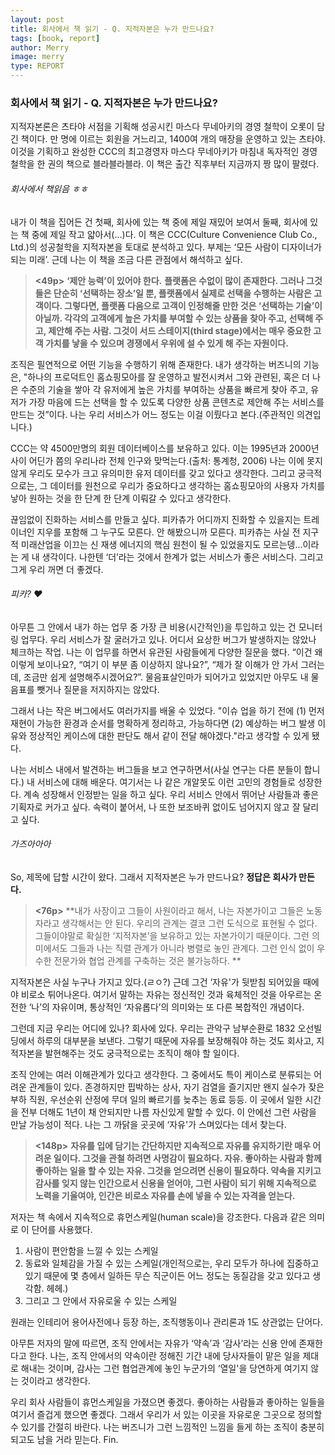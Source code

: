 ```yaml
---
layout: post
title: 회사에서 책 읽기 - Q. 지적자본은 누가 만드나요?
tags: [book, report]
author: Merry
image: merry
type: REPORT
---
```


### 회사에서 책 읽기 - Q. 지적자본은 누가 만드나요?

  지적자본론은 츠타야 서점을 기획해 성공시킨 마스다 무네아키의 경영 철학이 오롯이 담긴 책이다.  만 명에 이르는 회원을 거느리고, 1400여 개의 매장을 운영하고 있는 츠타야. 이것을 기획하고 완성한 CCC의 최고경영자 마스다 무네아키가 마침내 독자적인 경영 철학을 한 권의 책으로 블라블라블라. 이 책은 출간 직후부터 지금까지 짱 많이 팔렸다. 


###### 회사에서 책읽음 ㅎㅎ 

  내가 이 책을 집어든 건 첫째, 회사에 있는 책 중에 제일 재밌어 보여서 둘째, 회사에 있는 책 중에 제일 작고 얇아서(...)다. 이 책은 CCC(Culture Convenience Club Co., Ltd.)의 성공철학을 지적자본을 토대로 분석하고 있다. 부제는 ‘모든 사람이 디자이너가 되는 미래’. 근데 나는 이 책을 조금 다른 관점에서 해석하고 싶다.



>**<49p>**
**‘제안 능력’이 있어야 한다.**
**플랫폼은 수없이 많이 존재한다. 그러나 그것들은 단순히 ‘선택하는 장소’일 뿐, 플랫폼에서 실제로 선택을 수행하는 사람은 고객이다. 그렇다면, 플랫폼 다음으로 고객이 인정해줄 만한 것은 ‘선택하는 기술’이 아닐까. 각각의 고객에게 높은 가치를 부여할 수 있는 상품을 찾아 주고, 선택해 주고, 제안해 주는 사람. 그것이 서드 스테이지(third stage)에서는 매우 중요한 고객 가치를 낳을 수 있으며 경쟁에서 우위에 설 수 있게 해 주는 자원이다.** 



조직은 필연적으로 어떤 기능을 수행하기 위해 존재한다. 내가 생각하는 버즈니의 기능은, "하나의 프로덕트인 홈쇼핑모아를 잘 운영하고 발전시켜서 그와 관련된, 혹은 더 나은 수준의 기술을 쌓아 각 유저에게 높은 가치를 부여하는 상품을 빠르게 찾아 주고, 유저가 가장 마음에 드는 선택을 할 수 있도록 다양한 상품 콘텐츠로 제안해 주는 서비스를 만드는 것”이다. 나는 우리 서비스가 어느 정도는 이걸 이뤘다고 본다.(주관적인 의견입니다.) 




  CCC는 약 4500만명의 회원 데이터베이스를 보유하고 있다. 이는 1995년과 2000년 사이 어딘가 쯤의 우리나라 전체 인구와 맞먹는다.(출처: 통계청, 2006) 나는 이에 못지 않게 우리도 모수가 크고 유의미한 유저 데이터를 갖고 있다고 생각한다. 그리고 궁극적으로는, 그 데이터를 원천으로 우리가 중요하다고 생각하는 홈쇼핑모아의 사용자 가치를 낳아 원하는 것을 한 단계 한 단계 이뤄갈 수 있다고 생각한다. 

  끊임없이 진화하는 서비스를 만들고 싶다. 피카츄가 어디까지 진화할 수 있을지는 트레이너인 지우를 포함해 그 누구도 모른다. 안 해봤으니까 모른다. 피카츄는 사실 전 지구적 미래산업을 이끄는 신 재생 에너지의 핵심 원천이 될 수 있었을지도 모르는뎅...이라는 게 내 생각이다. 나한텐 ‘더’라는 것에서 한계가 없는 서비스가 좋은 서비스다. 그리고 그게 우리 꺼면 더 좋겠다.


###### 피카? ♥

  아무튼 그 안에서 내가 하는 업무 중 가장 큰 비용(시간적인)을 투입하고 있는 건 모니터링 업무다. 우리 서비스가 잘 굴러가고 있나. 어디서 요상한 버그가 발생하지는 않았나 체크하는 작업. 나는 이 업무를 하면서 유관된 사람들에게 다양한 질문을 했다. “이건 왜 이렇게 보이나요?, “여기 이 부분 좀 이상하지 않나요?”, “제가 잘 이해가 안 가서 그러는데, 조금만 쉽게 설명해주시겠어요?”. 물음표살인마가 되어가고 있었지만 아무도 내 물음표를 뺏거나 질문을 저지하지는 않았다.

  그래서 나는 작은 버그에서도 여러가지를 배울 수 있었다. "이슈 업을 하기 전에 (1) 먼저 재현이 가능한 환경과 순서를 명확하게 정리하고, 가능하다면 (2) 예상하는 버그 발생 이유와 정상적인 케이스에 대한 판단도 해서 같이 전달 해야겠다."라고 생각할 수 있게 됐다.

  나는 서비스 내에서 발견하는 버그들을 보고 연구하면서(사실 연구는 다른 분들이 합니다.) 내 서비스에 대해 배운다. 여기서는 나 같은 개알못도 이런 고민의 경험들로 성장한다. 계속 성장해서 인정받는 일을 하고 싶다. 우리 서비스 안에서 뛰어난 사람들과 좋은 기획자로 커가고 싶다. 속력이 붙어서, 나 또한 보조바퀴 없이도 넘어지지 않고 잘 달리고 싶다. 



###### 가즈아아아

So, 제목에 답할 시간이 왔다. 그래서 지적자본은 누가 만드나요? **정답은 회사가 만든다.** 


>**<76p>**
**내가 사장이고 그들이 사원이라고 해서, 나는 자본가이고 그들은 노동자라고 생각해서는 안 된다. 우리의 관계는 결코 그런 도식으로 표현될 수 없다. 그들이야말로 확실한 ‘지적자본’을 보유하고 있는 자본가이기 때문이다. 그런 의미에서도 그들과 나는 직렬 관계가 아니라 병렬로 놓인 관계다. 그런 인식 없이 우수한 전문가와 협업 관계를 구축하는 것은 불가능하다. **


  지적자본은 사실 누구나 가지고 있다.(ㄹㅇ?) 근데 그건 ‘자유'가 뒷받침 되어있을 때에야 비로소 튀어나온다. 여기서 말하는 자유는 정신적인 것과 육체적인 것을 아우르는 온전한 ‘나’의 자유이며, 통상적인 ‘자유롭다’의 의미와는 또 다른 복합적인 개념이다. 

  그런데 지금 우리는 어디에 있나? 회사에 있다. 우리는 관악구 남부순환로 1832 오선빌딩에서 하루의 대부분을 보낸다. 그렇기 때문에 자유를 보장해줘야 하는 것도 회사고, 지적자본을 발현해주는 것도 궁극적으로는 조직이 해야 할 일이다. 

  조직 안에는 여러 이해관계가 있다고 생각한다. 그 중에서도 특이 케이스로 분류되는 어려운 관계들이 있다. 존경하지만 핍박하는 상사, 자기 검열을 즐기지만 왠지 실수가 잦은 부하 직원, 우선순위 산정에 무뎌 일의 빠르기를 늦추는 동료 등등. 이 곳에서 일한 시간을 전부 더해도 1년이 채 안되지만 나름 자신있게 말할 수 있다. 이 안에선 그런 사람을 만날 가능성이 적다. 나는 그 까닭을 곳곳에 ‘자유'가 스며있다는 데서 찾는다.

>**<148p>**
**자유를 입에 담기는 간단하지만 지속적으로 자유를 유지하기란 매우 어려운 일이다. 그것을 관철 하려면 사명감이 필요하다. 자유. 좋아하는 사람과 함께 좋아하는 일을 할 수 있는 자유. 그것을 얻으려면 신용이 필요하다. 약속을 지키고 감사를 잊지 않는 인간으로서 신용을 얻어야, 그런 사람이 되기 위해 지속적으로 노력을 기울여야, 인간은 비로소 자유를 손에 넣을 수 있는 자격을 얻는다.**


  저자는 책 속에서 지속적으로 휴먼스케일(human scale)을 강조한다. 다음과 같은 의미로 이 단어를 사용했다. 
  
1. 사람이 편안함을 느낄 수 있는 스케일
2. 동료와 일체감을 가질 수 있는 스케일(개인적으로는, 우리 모두가 하나에 집중하고 있기 때문에 몇 층에서 일하든 무슨 직군이든 어느 정도는 동질감을 갖고 있다고 생각함. 헤헤.)
2. 그리고 그 안에서 자유로울 수 있는 스케일

원래는 인테리어 용어사전에나 등장 하는, 조직행동이나 관리론과 1도 상관없는 단어다. 

  아무튼 저자의 말에 따르면, 조직 안에서는 자유가 ‘약속’과 ‘감사’라는 신용 안에 존재한다고 한다. 나는, 조직 안에서의 약속이란 정해진 기간 내에 당사자들이 맡은 일을 제대로 해내는 것이며, 감사는 그런 협업관계에 놓인 누군가의 ‘열일'을 당연하게 여기지 않는 것이라고 생각한다. 

  우리 회사 사람들이 휴먼스케일을 가졌으면 좋겠다. 좋아하는 사람들과 좋아하는 일들을 여기서 즐겁게 했으면 좋겠다. 그래서 우리가 서 있는 이곳을 자유로운 그곳으로 정의할 수 있기를 간절히 바란다. 나는 버즈니가 그런 느낌적인 느낌을 들게 하는 조직이 충분히 되고도 남을 거라 믿는다. Fin.




